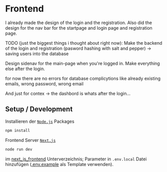 # Frontend

I already made the design of the login and the registration.
Also did the design for the nav bar for the startpage and login page and registration page.

TODO (just the biggest things i thought about right now):
Make the backend of the login and registration (pasword hashing with salt and pepper) -> saving users into the database

Design sidenav for the main-page when you're logged in.
Make everything else after the login.

for now there are no errors for database complicytions like already existing emails, wrong password, wrong email

And just for contex -> the dashbord is whats after the login...

## Setup / Development

Installieren der [`Node.js`](https://nodejs.org/en/learn) Packages

```sh
npm install
```

Frontend Server [`Next.js`](https://nextjs.org/docs)

```sh
node run dev
```

im [next_js_frontend](./next_js_frontend) Unterverzeichnis; Parameter in `.env.local` Datei hinzufügen ([.env.example](.env.example) als Template verwenden).
